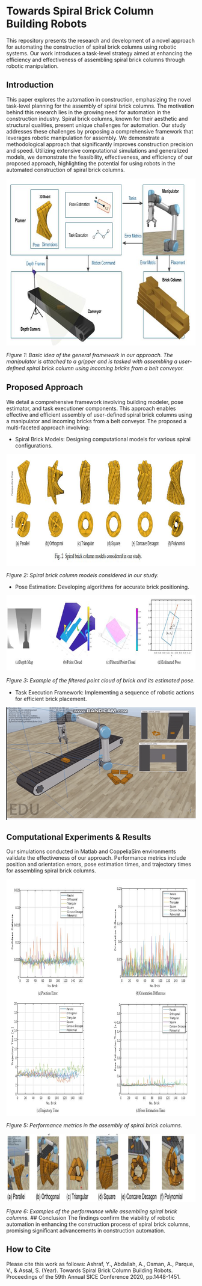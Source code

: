 # Towards Spiral Brick Column Building Robots
This repository presents the research and development of a novel approach for automating the construction of spiral brick columns using robotic systems. Our work introduces a task-level strategy aimed at enhancing the efficiency and effectiveness of assembling spiral brick columns through robotic manipulation.



## Introduction
This paper explores the automation in construction,  emphasizing the novel task-level planning for the assembly of spiral brick columns. The motivation behind this research lies in the growing need for automation in the construction industry. Spiral brick columns, known for their aesthetic and structural qualities, present unique challenges for automation. Our study addresses these challenges by proposing a comprehensive framework that leverages robotic manipulation for assembly. We demonstrate a methodological approach that significantly improves construction precision and speed. Utilizing extensive computational simulations and generalized models, we demonstrate the feasibility, effectiveness, and efficiency of our proposed approach, highlighting the potential for using robots in the automated construction of spiral brick columns.

<p align="center">
<img src="Figures/framework.JPG" width="722" height="445" />
</p>
  <em>Figure 1:  Basic idea of the general framework in our approach. The manipulator is attached to a gripper and is tasked with assembling a user-deﬁned spiral brick column using incoming bricks from a belt conveyor.</em>
<!-- <p align="center">
</p> -->

## Proposed Approach

We detail a comprehensive framework involving building modeler, pose estimator, and task executioner components. This approach enables effective and efficient assembly of user-defined spiral brick columns using a manipulator and incoming bricks from a belt conveyor. The proposed a multi-faceted approach involving:

* Spiral Brick Models: Designing computational models for various spiral configurations.
<p align="center">
<img src="Figures/Models.JPG" width="857" height="297" />
</p>
  <em>Figure 2: Spiral brick column models considered in our study. </em>
<!-- <p align="center">
</p> -->

* Pose Estimation: Developing algorithms for accurate brick positioning.
<p align="center">
<img src="Figures/pose.JPG" width="802" height="200" />
</p>
  <em>Figure 3:  Example of the ﬁltered point cloud of brick and its estimated pose. </em>
<!-- <p align="center">
</p> -->

* Task Execution Framework: Implementing a sequence of robotic actions for efficient brick placement.
<p align="center">
<img src="Figures/Task_execute.gif" />
</p>

## Computational Experiments & Results
Our simulations conducted in Matlab and CoppeliaSim environments validate the effectiveness of our approach. Performance metrics include position and orientation errors, pose estimation times, and trajectory times for assembling spiral brick columns.
<p align="center">
<img src="Figures/results.JPG" width="866" height="630" />
</p>
  <em>Figure 5:  Performance metrics in the assembly of spiral brick columns. </em>
<!-- <p align="center">
</p> -->

<p align="center">
<img src="Figures/simulation.JPG" width="848" height="181" />
</p>
  <em>Figure 6:  Examples of the performance while assembling spiral brick columns. </em>
<!-- <p align="center">
</p> -->
## Conclusion
The findings confirm the viability of robotic automation in enhancing the construction process of spiral brick columns, promising significant advancements in construction automation.

## How to Cite
Please cite this work as follows:
Ashraf, Y., Abdallah, A., Osman, A., Parque, V., & Assal, S. (Year). Towards Spiral Brick Column Building Robots. Proceedings of the 59th Annual SICE Conference 2020, pp.1448-1451. 

